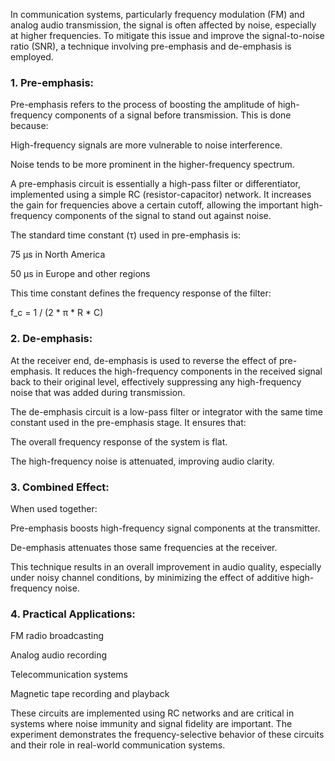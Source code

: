 In communication systems, particularly frequency modulation (FM) and analog audio transmission, the signal is often affected by noise, especially at higher frequencies. To mitigate this issue and improve the signal-to-noise ratio (SNR), a technique involving pre-emphasis and de-emphasis is employed.


### 1. Pre-emphasis:

Pre-emphasis refers to the process of boosting the amplitude of high-frequency components of a signal before transmission. This is done because:

High-frequency signals are more vulnerable to noise interference.

Noise tends to be more prominent in the higher-frequency spectrum.

A pre-emphasis circuit is essentially a high-pass filter or differentiator, implemented using a simple RC (resistor-capacitor) network. It increases the gain for frequencies above a certain cutoff, allowing the important high-frequency components of the signal to stand out against noise.

The standard time constant (τ) used in pre-emphasis is:

75 µs in North America

50 µs in Europe and other regions

This time constant defines the frequency response of the filter:

f_c = 1 / (2 * π * R * C)


### 2. De-emphasis:

At the receiver end, de-emphasis is used to reverse the effect of pre-emphasis. It reduces the high-frequency components in the received signal back to their original level, effectively suppressing any high-frequency noise that was added during transmission.

The de-emphasis circuit is a low-pass filter or integrator with the same time constant used in the pre-emphasis stage. It ensures that:

The overall frequency response of the system is flat.

The high-frequency noise is attenuated, improving audio clarity.

### 3. Combined Effect:

When used together:

Pre-emphasis boosts high-frequency signal components at the transmitter.

De-emphasis attenuates those same frequencies at the receiver.

This technique results in an overall improvement in audio quality, especially under noisy channel conditions, by minimizing the effect of additive high-frequency noise.


### 4. Practical Applications:

FM radio broadcasting

Analog audio recording

Telecommunication systems

Magnetic tape recording and playback

These circuits are implemented using RC networks and are critical in systems where noise immunity and signal fidelity are important. The experiment demonstrates the frequency-selective behavior of these circuits and their role in real-world communication systems.
